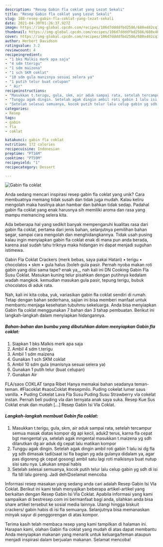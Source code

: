 ```yaml
---
description: "Resep Gabin fla coklat yang Lezat Sekali"
title: "Resep Gabin fla coklat yang Lezat Sekali"
slug: 188-resep-gabin-fla-coklat-yang-lezat-sekali
date: 2021-04-30T01:26:37.927Z
image: https://img-global.cpcdn.com/recipes/106d7ddddfbd2586/680x482cq70/gabin-fla-coklat-foto-resep-utama.jpg
thumbnail: https://img-global.cpcdn.com/recipes/106d7ddddfbd2586/680x482cq70/gabin-fla-coklat-foto-resep-utama.jpg
cover: https://img-global.cpcdn.com/recipes/106d7ddddfbd2586/680x482cq70/gabin-fla-coklat-foto-resep-utama.jpg
author: Herbert Davidson
ratingvalue: 3.2
reviewcount: 4
recipeingredient:
- "1 bks Malkis merk apa saja"
- "4 sdm tterigu"
- "1 sdm maizena"
- "1 sch SKM coklat"
- "10 sdm gula manisnya sesuai selera ya"
- "1 putih telur buat celupan"
- " Air"
recipeinstructions:
- "Masukkan t.terigu, gula, skm, air aduk sampai rata, setelah tercampur semua masak diatas kompor dg api kecil, aduk2 terus, karna fla cepat bgt mengental ya, setelah agak mngental masukkan t.maizena yg sdh dilarutkan dg air aduk dg cepat lalu matikan kompor"
- "Tunggu agak dingin. Setelah agak dingin ambil roti gabin 1 lalu isi dg fla yg sdh dimasak tadi(saat isi fla bagian yg ada gulanya didalam ya, agar pas digoreng gk cepat gosong) ambil satu lagi roti malkisnya buat nutup sisi satu nya. Lakukan smpai habis"
- "Setelah selesai semuanya, kocok putih telur lalu celup gabin yg sdh di isi fla tdi lalu goreng. Jadi deh😊selamat mencoba"
categories:
- Resep
tags:
- gabin
- fla
- coklat

katakunci: gabin fla coklat 
nutrition: 172 calories
recipecuisine: Indonesian
preptime: "PT16M"
cooktime: "PT59M"
recipeyield: "1"
recipecategory: Dessert

---
```



![Gabin fla coklat](https://img-global.cpcdn.com/recipes/106d7ddddfbd2586/680x482cq70/gabin-fla-coklat-foto-resep-utama.jpg)

Anda sedang mencari inspirasi resep gabin fla coklat yang unik? Cara membuatnya memang tidak susah dan tidak juga mudah. Kalau keliru mengolah maka hasilnya akan hambar dan bahkan tidak sedap. Padahal gabin fla coklat yang enak harusnya sih memiliki aroma dan rasa yang mampu memancing selera kita.

Ada beberapa hal yang sedikit banyak mempengaruhi kualitas rasa dari gabin fla coklat, pertama dari jenis bahan, selanjutnya pemilihan bahan segar, sampai cara mengolah dan menghidangkannya. Tidak usah pusing kalau ingin menyiapkan gabin fla coklat enak di mana pun anda berada, karena asal sudah tahu triknya maka hidangan ini dapat menjadi suguhan istimewa.

Gabin Fla Coklat Crackers (merk bebas, saya pakai Hatari) • terigu • chocolatos • skm • gula halus (boleh gula pasir. Pernah nyoba makan roti gabin yang diisi sama tape? enak ya,,, nah kali ini DN Cooking Gabin Fla Susu Coklat. Masukan kuning telur pisahkan dengan putihnya kedalam wadah mangkok. kemudian masukan gula pasir, tepung terigu, bubuk chocolatos di aduk rata.


Nah, kali ini kita coba, yuk, variasikan gabin fla coklat sendiri di rumah. Tetap dengan bahan sederhana, sajian ini bisa memberi manfaat untuk membantu menjaga kesehatan tubuhmu sekeluarga. Anda bisa menyiapkan Gabin fla coklat menggunakan 7 bahan dan 3 tahap pembuatan. Berikut ini langkah-langkah dalam menyiapkan hidangannya.

<!--inarticleads1-->

##### Bahan-bahan dan bumbu yang dibutuhkan dalam menyiapkan Gabin fla coklat:

1. Siapkan 1 bks Malkis merk apa saja
1. Ambil 4 sdm t.terigu
1. Ambil 1 sdm maizena
1. Gunakan 1 sch SKM coklat
1. Ambil 10 sdm gula (manisnya sesuai selera ya)
1. Gunakan 1 putih telur (buat celupan)
1. Gunakan  Air


FLA/saos COKLAT tanpa Ribet Hanya memakai bahan seadanya teman-teman. #Flacoklat #saosCoklat #resepmilo. Puding cokelat lumer saus vanilla. • Puding Cokelat Lava Fla Susu Puding Susu Strawberry vla cokelat instan. Pernah beli puding vla dan ternyata anak saya suka. Resep Kue Sus Coklat enak dan mudah […] Resep Gabin Isi Vla Coklat. 

<!--inarticleads2-->

##### Langkah-langkah membuat Gabin fla coklat:

1. Masukkan t.terigu, gula, skm, air aduk sampai rata, setelah tercampur semua masak diatas kompor dg api kecil, aduk2 terus, karna fla cepat bgt mengental ya, setelah agak mngental masukkan t.maizena yg sdh dilarutkan dg air aduk dg cepat lalu matikan kompor
1. Tunggu agak dingin. Setelah agak dingin ambil roti gabin 1 lalu isi dg fla yg sdh dimasak tadi(saat isi fla bagian yg ada gulanya didalam ya, agar pas digoreng gk cepat gosong) ambil satu lagi roti malkisnya buat nutup sisi satu nya. Lakukan smpai habis
1. Setelah selesai semuanya, kocok putih telur lalu celup gabin yg sdh di isi fla tdi lalu goreng. Jadi deh😊selamat mencoba


Informasi resep masakan yang sedang anda cari adalah Resep Gabin Isi Vla Coklat. Berikut ini kami telah menyajikan beberapa artikel-artikel yang berkaitan dengan Resep Gabin Isi Vla Coklat. Apabila informasi yang kami sampaikan di bestresep.com ini bermanfaat bagi anda, silahkan anda bisa share artikel tersebut ke sosial media lainnya. Ulangi hingga biskuit crackers/ gabin habis di isi fla semuanya. Selanjutnya bisa memanaskan minyak sayur di penggorengan di atas kompor. 

Terima kasih telah membaca resep yang kami tampilkan di halaman ini. Harapan kami, olahan Gabin fla coklat yang mudah di atas dapat membantu Anda menyiapkan makanan yang menarik untuk keluarga/teman ataupun menjadi inspirasi dalam berjualan makanan. Selamat mencoba!
